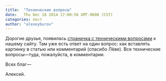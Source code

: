 ```yaml
---
title:  "Технические вопросы"
date:   Thu Dec 18 2014 17:00:56 GMT-0600 (CST)
categories: пост
author: "alexeyburov"
---
```


Дорогие друзья, появилась <a href="http://russianchicagophilosophyforum.wordpress.com/%D1%82%D0%B5%D1%85%D0%BD%D0%B8%D1%87%D0%B5%D1%81%D0%BA%D0%B8%D0%B5-%D0%B2%D0%BE%D0%BF%D1%80%D0%BE%D1%81%D1%8B/">страничка с техническими вопросами</a> к нашему сайту. Там уже есть ответ на один вопрос: как вставлять картинку в статью или комментарий (спасибо Лёве). Все технические вопросы—туда, пожалуйста, в комментарии.

Всех благ—

Алексей.
